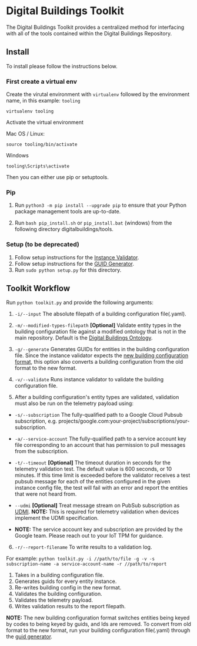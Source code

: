 # Digital Buildings Toolkit

The Digital Buildings Toolkit provides a centralized
method for interfacing with all of the tools contained within the Digital
Buildings Repository.

## Install

To install please follow the instructions below.

### First create a virtual env

Create the virutal environment with `virtualenv` followed by the environment name, in this example: `tooling`

```
virtualenv tooling
```


Activate the virtual environment

Mac OS / Linux:
```
source tooling/bin/activate
```

Windows
```
tooling\Scripts\activate
```


Then you can either use pip or setuptools.

### Pip
1. Run `python3 -m pip install --upgrade pip` to ensure that your Python package management tools are up-to-date.

2. Run `bash pip_install.sh` or `pip_install.bat` (windows) from the following directory digitalbuildings/tools.



### Setup (to be deprecated)

1. Follow setup instructions for the [Instance Validator](./validators/instance_validator).
2. Follow setup instructions for the [GUID Generator](./guid_generator).
3. Run `sudo python setup.py` for this directory.

## Toolkit Workflow

Run `python toolkit.py` and provide the following arguments:

1. `-i/--input` The absolute filepath of a building configuration file(.yaml).

2. `-m/--modified-types-filepath` **[Optional]** Validate entity types in the building configuration file against a modified ontology that is not in the main repository. Default is the [Digital Buildings Ontology](https://github.com/google/digitalbuildings/tree/master/ontology/yaml).

3. `-g/--generate` Generates GUIDs for entities in the building configuration file. Since the instance validator expects the [new building configuration format](https://github.com/google/digitalbuildings/blob/master/ontology/docs/building_config.md#new-format), this option also converts a building configuration from the old format to the new format.

4. `-v/--validate` Runs instance validator to validate the building configuration file.

5. After a building configuration's entity types are validated, validation must also be run on the telemetry payload using:

  * `-s/--subscription` The fully-qualified path to a Google Cloud Pubsub subscription, e.g. projects/google.com:your-project/subscriptions/your-subscription.

  * `-a/--service-account` The fully-qualified path to a service account key file corresponding to an account that has permission to pull messages from the subscription.

  * `-t/--timeout` **[Optional]** The timeout duration in seconds for the telemetry validation test. The default value is 600 seconds, or 10 minutes. If this time limit is exceeded before the validator receives a test pubsub message for each of the entities configured in the given instance config file, the test will fail with an error and report the entities that were not heard from.

  * `--udmi` **[Optional]** Treat message stream on PubSub subscription as [UDMI](https://github.com/faucetsdn/udmi/). **NOTE:** This is required for telemetry validation when devices implement the UDMI specification.

  * **NOTE:** The service account key and subscription are provided by the Google team. Please reach out to your IoT TPM for guidance.

6. `-r/--report-filename` To write results to a validation log.

For example:
`python toolkit.py -i //path/to/file -g -v -s subscription-name -a service-account-name -r //path/to/report`
1. Takes in a building configuration file.
2. Generates guids for every entity instance.
3. Re-writes building config in the new format.
4. Validates the building configuration.
5. Validates the telemetry payload.
6. Writes validation results to the report filepath.

**NOTE:** The new building configuration format switches entities being keyed by codes
to being keyed by guids, and Ids are removed. To convert from old format to the
new format, run your building configuration file(.yaml) through the [guid generator](https://github.com/google/digitalbuildings/tree/master/tools/guid_generator).
